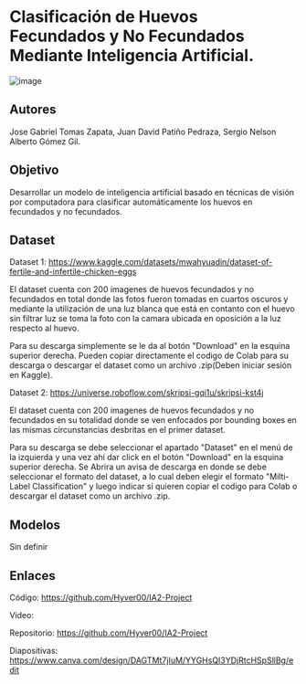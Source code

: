 # Clasificación de Huevos Fecundados y No Fecundados Mediante Inteligencia Artificial.

![image](https://github.com/user-attachments/assets/b4d98b01-6b3e-431e-a63b-fc3fbf1385df)


## Autores
Jose Gabriel Tomas Zapata, Juan David Patiño Pedraza, Sergio Nelson Alberto Gómez Gil.

## Objetivo
Desarrollar un modelo de inteligencia artificial basado en técnicas de visión por computadora para clasificar automáticamente los huevos en fecundados y no fecundados.

## Dataset
Dataset 1: https://www.kaggle.com/datasets/mwahyuadin/dataset-of-fertile-and-infertile-chicken-eggs

El dataset cuenta con 200 imagenes de huevos fecundados y no fecundados en total donde las fotos fueron tomadas en cuartos oscuros y mediante la utilización de una luz blanca que está en contanto con el huevo sin filtrar luz se toma la foto con la camara ubicada en oposición a la luz respecto al huevo.

Para su descarga simplemente se le da al botón "Download" en la esquina superior derecha. Pueden copiar directamente el codigo de Colab para su descarga o descargar el dataset como un archivo .zip(Deben iniciar sesión en Kaggle).

Dataset 2: https://universe.roboflow.com/skripsi-gqi1u/skripsi-kst4j

El dataset cuenta con 200 imagenes de huevos fecundados y no fecundados en su totalidad donde se ven enfocados por bounding boxes en las mismas circunstancias desbritas en el primer dataset.

Para su descarga se debe seleccionar el apartado "Dataset" en el menú de la izquierda y una vez ahí dar click en el botón "Download" en la esquina superior derecha. Se Abrira un avisa de descarga en donde se debe seleccionar el formato del dataset, a lo cual deben elegir el formato "Milti-Label Classification" y luego indicar si quieren copiar el codigo para Colab o descargar el dataset como un archivo .zip. 

## Modelos
Sin definir

## Enlaces
Código: https://github.com/Hyver00/IA2-Project

Video:

Repositorio: https://github.com/Hyver00/IA2-Project

Diapositivas: https://www.canva.com/design/DAGTMt7jIuM/YYGHsQI3YDjRtcHSpSllBg/edit
